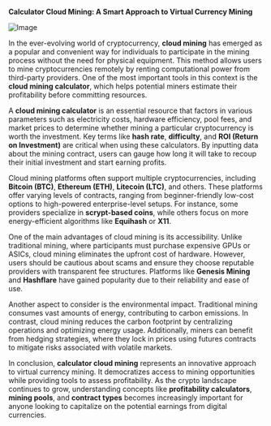 **Calculator Cloud Mining: A Smart Approach to Virtual Currency Mining**

![Image](https://github.com/user-attachments/assets/31692037-0104-4703-abd1-696b6a7dd41b)

In the ever-evolving world of cryptocurrency, **cloud mining** has emerged as a popular and convenient way for individuals to participate in the mining process without the need for physical equipment. This method allows users to mine cryptocurrencies remotely by renting computational power from third-party providers. One of the most important tools in this context is the **cloud mining calculator**, which helps potential miners estimate their profitability before committing resources.

A **cloud mining calculator** is an essential resource that factors in various parameters such as electricity costs, hardware efficiency, pool fees, and market prices to determine whether mining a particular cryptocurrency is worth the investment. Key terms like **hash rate**, **difficulty**, and **ROI (Return on Investment)** are critical when using these calculators. By inputting data about the mining contract, users can gauge how long it will take to recoup their initial investment and start earning profits.

Cloud mining platforms often support multiple cryptocurrencies, including **Bitcoin (BTC)**, **Ethereum (ETH)**, **Litecoin (LTC)**, and others. These platforms offer varying levels of contracts, ranging from beginner-friendly low-cost options to high-powered enterprise-level setups. For instance, some providers specialize in **scrypt-based coins**, while others focus on more energy-efficient algorithms like **Equihash** or **X11**.

One of the main advantages of cloud mining is its accessibility. Unlike traditional mining, where participants must purchase expensive GPUs or ASICs, cloud mining eliminates the upfront cost of hardware. However, users should be cautious about scams and ensure they choose reputable providers with transparent fee structures. Platforms like **Genesis Mining** and **Hashflare** have gained popularity due to their reliability and ease of use.

Another aspect to consider is the environmental impact. Traditional mining consumes vast amounts of energy, contributing to carbon emissions. In contrast, cloud mining reduces the carbon footprint by centralizing operations and optimizing energy usage. Additionally, miners can benefit from hedging strategies, where they lock in prices using futures contracts to mitigate risks associated with volatile markets.

In conclusion, **calculator cloud mining** represents an innovative approach to virtual currency mining. It democratizes access to mining opportunities while providing tools to assess profitability. As the crypto landscape continues to grow, understanding concepts like **profitability calculators**, **mining pools**, and **contract types** becomes increasingly important for anyone looking to capitalize on the potential earnings from digital currencies.